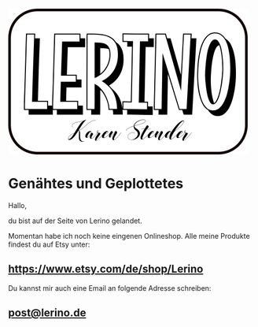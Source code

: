 
![ChangeMe](Lerino_neu.png)


# Genähtes und Geplottetes

Hallo,
 
du bist auf der Seite von Lerino gelandet.
 
Momentan habe ich noch keine eingenen Onlineshop. 
Alle meine Produkte findest du auf Etsy unter:
 
## https://www.etsy.com/de/shop/Lerino
 
Du kannst mir auch eine Email an folgende Adresse schreiben:
 
## post@lerino.de
